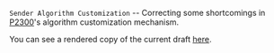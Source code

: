 `Sender Algorithm Customization` -- Correcting some shortcomings in [P2300](http://wg21.link/P2300)'s algorithm customization mechanism.

You can see a rendered copy of the current draft [here](https://ericnniebler.github.io/wg21/D2999R0.html).
